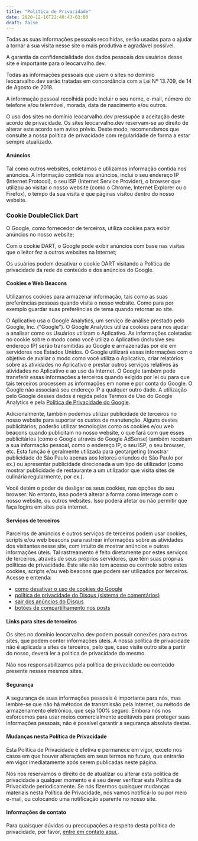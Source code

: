 ```yaml
---
title: "Política de Privacidade"
date: 2020-12-16T22:40:43-03:00
draft: false
---
```


Todas as suas informações pessoais recolhidas, serão usadas para o ajudar a tornar a sua visita nesse site o mais produtiva e agradável possível.

A garantia da confidencialidade dos dados pessoais dos usuários desse site é importante para o leocarvalho.dev.

Todas as informações pessoais que usem o sites no domínio leocarvalho.dev serão tratadas em concordância com a Lei Nº 13.709, de 14 de Agosto de 2018.

A informação pessoal recolhida pode incluir o seu nome, e-mail, número de telefone e/ou telemóvel, morada, data de nascimento e/ou outros.

O uso dos sites no domínio leocarvalho.dev pressupõe a aceitação deste acordo de privacidade. Os sites leocarvalho.dev reservam-se ao direito de alterar este acordo sem aviso prévio. Deste modo, recomendamos que consulte a nossa política de privacidade com regularidade de forma a estar sempre atualizado.


#### Anúncios

Tal como outros websites, coletamos e utilizamos informação contida nos anúncios. A informação contida nos anúncios, inclui o seu endereço IP (Internet Protocol), o seu ISP (Internet Service Provider), o browser que utilizou ao visitar o nosso website (como o Chrome, Internet Explorer ou o Firefox), o tempo da sua visita e que páginas visitou dentro do nosso website.


### Cookie DoubleClick Dart

O Google, como fornecedor de terceiros, utiliza cookies para exibir anúncios no nosso website;

Com o cookie DART, o Google pode exibir anúncios com base nas visitas que o leitor fez a outros websites na Internet;

Os usuários podem desativar o cookie DART visitando a Política de privacidade da rede de conteúdo e dos anúncios do Google.


#### Cookies e Web Beacons

Utilizamos cookies para armazenar informação, tais como as suas preferências pessoas quando visita o nosso website. Como para por exemplo guardar suas preferências de tema quando retornar ao site.

O Aplicativo usa o Google Analytics, um serviço de análise prestado pelo Google, Inc. ("Google"). O Google Analytics utiliza cookies para nos ajudar a analisar como os Usuários utilizam o Aplicativo. As informações coletadas no cookie sobre o modo como você utiliza o Aplicativo (inclusive seu endereço IP) serão transmitidas ao Google e armazenadas por ele em servidores nos Estados Unidos. O Google utilizará essas informações com o objetivo de avaliar o modo como você utiliza o Aplicativo, criar relatórios sobre as atividades no Aplicativo e prestar outros serviços relativos às atividades no Aplicativo e ao uso da Internet. O Google também pode transferir essas informações a terceiros quando exigido por lei ou para que tais terceiros processem as informações em nome e por conta do Google. O Google não associará seu endereço IP a qualquer outro dado. A utilização pelo Google desses dados é regida pelos Termos de Uso do Google Analytics e pela [Política de Privacidade do Google][ppGoogle].

Adicionalmente, também podemos utilizar publicidade de terceiros no nosso website para suportar os custos de manutenção. Alguns destes publicitários, poderão utilizar tecnologias como os cookies e/ou web beacons quando publicitam no nosso website, o que fará com que esses publicitários (como o Google através do Google AdSense) também recebam a sua informação pessoal, como o endereço IP, o seu ISP, o seu browser, etc. Esta função é geralmente utilizada para geotargeting (mostrar publicidade de São Paulo apenas aos leitores oriundos de São Paulo por ex.) ou apresentar publicidade direcionada a um tipo de utilizador (como mostrar publicidade de restaurante a um utilizador que visita sites de culinária regularmente, por ex.).

Você detém o poder de desligar os seus cookies, nas opções do seu browser. No entanto, isso poderá alterar a forma como interage com o nosso website, ou outros websites. Isso poderá afetar ou não permitir que faça logins em sites pela internet.


#### Serviços de terceiros

Parceiros de anúncios e outros serviços de terceiros podem usar cookies, scripts e/ou web beacons  para rastrear informações sobre as atividades dos visitantes nesse site, com intuito de mostrar anúncios e outras informações úteis. Tal rastreamento é feito diretamente por estes serviços de terceiros, através de seus próprios servidores, que têm suas próprias políticas de privacidade. Este site não tem acesso ou controle sobre estes cookies, scripts e/ou web beacons que podem ser utilizados por terceiros. Acesse e entenda:

* [como desativar o uso de cookies do Google][googleAdsLink]
* [política de privacidade do Disqus (sistema de comentários)][ppDisqus]
* [sair dos anúncios do Disqus][adsDisqus]
* [botões de compartilhamento nos posts][ppAddtoany]


#### Links para sites de terceiros

Os sites no domínio leocarvalho.dev podem possuir conexões para outros sites, que podem conter informações úteis. A nossa política de privacidade não é aplicada a sites de terceiros, pelo que, caso visite outro site a partir do nosso, deverá ler a politica de privacidade do mesmo.

Não nos responsabilizamos pela política de privacidade ou conteúdo presente nesses mesmos sites.


#### Segurança

A segurança de suas informações pessoais é importante para nós, mas lembre-se que não há métodos de transmissão pela Internet, ou método de armazenamento eletrônico, que seja 100% seguro. Embora nós nos esforcemos para usar meios comercialmente aceitáveis para proteger suas informações pessoais, não é possível garantir a segurança absoluta destas.


#### Mudanças nesta Política de Privacidade

Esta Política de Privacidade é efetiva e permanece em vigor, exceto nos casos em que houver alterações em seus termos no futuro, que entrarão em vigor imediatamente após serem publicadas neste página.

Nós nos reservamos o direito de de atualizar ou alterar esta política de privacidade a qualquer momento e é seu dever verificar esta Política de Privacidade periodicamente. Se nós fizermos quaisquer mudanças materiais nesta Política de Privacidade, nós vamos notificá-lo ou por meio e-mail, ou colocando uma notificação aparente no nosso site.


#### Informações de contato

Para quaisquer dúvidas ou preocupações a respeito desta política de privacidade, por favor, [entre em contato aqui.][contactLink].

[googleAdsLink]: http://www.google.com/privacy_ads.html
[ppGoogle]: https://policies.google.com/privacy?hl=pt-BR
[ppDisqus]: https://help.disqus.com/en/articles/1717103-disqus-privacy-policy
[adsDisqus]: https://disqus.com/data-sharing-settings/
[ppAddtoany]: https://www.addtoany.com/privacy
[contactLink]: mailto:leo@leocarvalho.dev
